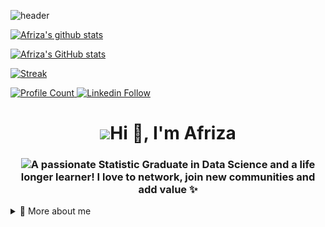![header](https://user-images.githubusercontent.com/70303801/187113372-438a3e0b-1e87-4caf-8baf-85c2ab46c8e4.png)

<a href="https://github.com/Fiza98">
<img height="180em" src="https://github-readme-stats.vercel.app/api?username=Fiza98&show_icons=true&theme=radical&count_private=true" alt="Afriza's github stats" />
 <div align="left">

 ![Afriza's GitHub stats](https://github-readme-stats.vercel.app/api?username=Fiza98\&rank_icon=github&theme=radical)

 
![Streak](https://github-readme-streak-stats.herokuapp.com/?user=Fiza98&hide_border=true&theme=neon)
  
 




![Profile Count](https://komarev.com/ghpvc/?username=Fiza98) 
[![Linkedin Follow](https://img.shields.io/badge/LinkedIn-3.1k-blue?style=social&logo=linkedin)](https://www.linkedin.com/in/niknurafriza/)


</h2><h1 align="center"><img src="https://media.giphy.com/media/mGcNjsfWAjY5AEZNw6/giphy.gif" width="50">Hi 👋, I'm Afriza</h1> 
<h3 align="center"><img src="https://media.giphy.com/media/VgCDAzcKvsR6OM0uWg/giphy.gif" width="50">A passionate Statistic Graduate in Data Science and a life longer learner! I love to network, join new communities and add value ✨</h3>


<div>
<details>
  <summary>🧑 More about me</summary>

- 🔭 I’m currently on a journey to build **great** things
  
- 👯 I’m exploring on Machine Learning Project

- 🌱 I’m currently learning **SQL, Python, Power BI and Tableau.** 🤓

- ⚡ My Interest & Activities : Programming | Books | Movies | Music | Art

- 👨‍💻 All of my projects are available at [https://github.com/Fiza98/Python-Projects](https://github.com/Fiza98/Projects-Python)


<h3 align="left">Languages and Tools:</h3>
<p align="left"> <a href="https://www.w3schools.com/cpp/" target="_blank" rel="noreferrer"> <img src="https://raw.githubusercontent.com/devicons/devicon/master/icons/cplusplus/cplusplus-original.svg" alt="cplusplus" width="40" height="40"/> </a> <a href="https://www.mathworks.com/" target="_blank" rel="noreferrer"> <img src="https://upload.wikimedia.org/wikipedia/commons/2/21/Matlab_Logo.png" alt="matlab" width="40" height="40"/> </a> <a href="https://www.mongodb.com/" target="_blank" rel="noreferrer"> <img src="https://raw.githubusercontent.com/devicons/devicon/master/icons/mongodb/mongodb-original-wordmark.svg" alt="mongodb" width="40" height="40"/> </a> <a href="https://www.mysql.com/" target="_blank" rel="noreferrer"> <img src="https://raw.githubusercontent.com/devicons/devicon/master/icons/mysql/mysql-original-wordmark.svg" alt="mysql" width="40" height="40"/> </a> <a href="https://www.oracle.com/" target="_blank" rel="noreferrer"> <img src="https://raw.githubusercontent.com/devicons/devicon/master/icons/oracle/oracle-original.svg" alt="oracle" width="40" height="40"/> </a> <a href="https://pandas.pydata.org/" target="_blank" rel="noreferrer"> <img src="https://raw.githubusercontent.com/devicons/devicon/2ae2a900d2f041da66e950e4d48052658d850630/icons/pandas/pandas-original.svg" alt="pandas" width="40" height="40"/> </a> <a href="https://www.python.org" target="_blank" rel="noreferrer"> <img src="https://raw.githubusercontent.com/devicons/devicon/master/icons/python/python-original.svg" alt="python" width="40" height="40"/> </a> <a href="https://scikit-learn.org/" target="_blank" rel="noreferrer"> <img src="https://upload.wikimedia.org/wikipedia/commons/0/05/Scikit_learn_logo_small.svg" alt="scikit_learn" width="40" height="40"/> </a> <a href="https://seaborn.pydata.org/" target="_blank" rel="noreferrer"> <img src="https://seaborn.pydata.org/_images/logo-mark-lightbg.svg" alt="seaborn" width="40" height="40"/> </a> </p>

  
  <img src="https://media.giphy.com/media/LnQjpWaON8nhr21vNW/giphy.gif" width="60"> <em><b>I love connecting with different people</b> so if you want to say <b>hi, I'll be happy to meet you more!</b> :)</em>
  
 
